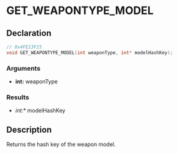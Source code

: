 # GET_WEAPONTYPE_MODEL

## Declaration
```cpp
// 0x4FE23F25
void GET_WEAPONTYPE_MODEL(int weaponType, int* modelHashKey);
```

### Arguments
- **int:** weaponType

### Results
- **int*:** modelHashKey

## Description
Returns the hash key of the weapon model.